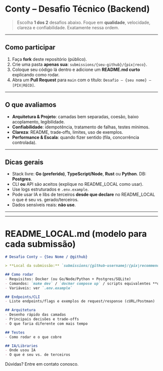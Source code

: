 # Conty – Desafio Técnico (Backend)

> Escolha **1 dos 2** desafios abaixo. Foque em **qualidade**, velocidade, clareza e confiabilidade. Exatamente nessa ordem.

---

## Como participar

1. Faça **fork** deste repositório (público).
2. Crie uma pasta **apenas sua**: `submissions/{seu-github}/{pix|reco}`.
3. Coloque seu código lá dentro e adicione um **README.md curto** explicando como rodar.
4. Abra um **Pull Request** para `main` com o título: `Desafio – {seu nome} – [PIX|RECO]`.

---

## O que avaliamos

* **Arquitetura & Projeto**: camadas bem separadas, coesão, baixo acoplamento, legibilidade.
* **Confiabilidade**: idempotência, tratamento de falhas, testes mínimos.
* **Clareza**: README, trade‑offs, limites, uso de exemplos.
* **Performance & Escala**: quando fizer sentido (fila, concorrência controlada).

---

## Dicas gerais

* Stack livre: **Go (preferido)**, **TypeScript/Node**, **Rust** ou **Python**. DB: **Postgres**.
* CLI **ou** API são aceitos (explique no README_LOCAL como usar).
* Use logs estruturados e `.env.example`.
* Pode usar IA e libs de terceiros **desde que declare** no README_LOCAL o que é seu vs. gerado/terceiros.
* Dados sensíveis reais: **não use**.

---
---

# README_LOCAL.md (modelo para cada submissão)

```md
# Desafio Conty – {Seu Nome / @github}

> **Local da submissão:** `submissions/{github-username}/{pix|recommendations}`

## Como rodar
- Requisitos: Docker (ou Go/Node/Python + Postgres/SQLite)
- Comandos: `make dev` / `docker compose up` / scripts equivalentes **dentro desta pasta**
- Variáveis: ver `.env.example`

## Endpoints/CLI
- Liste endpoints/flags e exemplos de request/response (cURL/Postman)

## Arquitetura
- Desenho rápido das camadas
- Principais decisões e trade‑offs
- O que faria diferente com mais tempo

## Testes
- Como rodar e o que cobre

## IA/Libraries
- Onde usou IA
- O que é seu vs. de terceiros
```

Dúvidas? 
Entre em contato conosco. 
